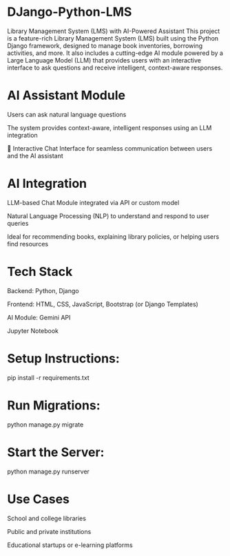 # DJango-Python-LMS
Library Management System (LMS) with AI-Powered Assistant
This project is a feature-rich Library Management System (LMS) built using the Python Django framework, designed to manage book inventories, borrowing activities, and more. It also includes a cutting-edge AI module powered by a Large Language Model (LLM) that provides users with an interactive interface to ask questions and receive intelligent, context-aware responses.

# AI Assistant Module

Users can ask natural language questions

The system provides context-aware, intelligent responses using an LLM integration

💬 Interactive Chat Interface for seamless communication between users and the AI assistant

# AI Integration
LLM-based Chat Module integrated via API or custom model

Natural Language Processing (NLP) to understand and respond to user queries

Ideal for recommending books, explaining library policies, or helping users find resources

# Tech Stack
Backend: Python, Django

Frontend: HTML, CSS, JavaScript, Bootstrap (or Django Templates)

AI Module: Gemini API

Jupyter Notebook

# Setup Instructions:
pip install -r requirements.txt

# Run Migrations:
python manage.py migrate

# Start the Server:
python manage.py runserver

# Use Cases
School and college libraries

Public and private institutions

Educational startups or e-learning platforms
